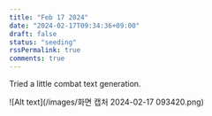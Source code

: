```yaml
---
title: "Feb 17 2024"
date: "2024-02-17T09:34:36+09:00"
draft: false
status: "seeding"
rssPermalink: true
comments: true
---
```

Tried a little combat text generation.

![Alt text](/images/화면 캡처 2024-02-17 093420.png)